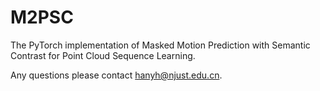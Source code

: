 # M2PSC
The PyTorch implementation of Masked Motion Prediction with Semantic Contrast for Point Cloud Sequence Learning.

Any questions please contact hanyh@njust.edu.cn.
